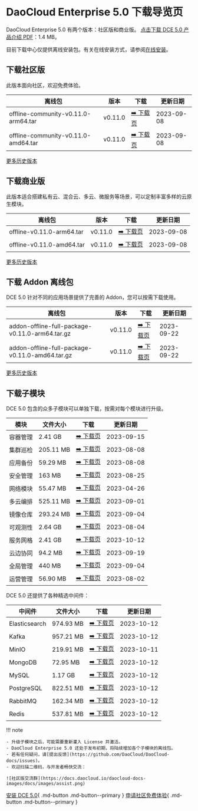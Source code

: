 # DaoCloud Enterprise 5.0 下载导览页

DaoCloud Enterprise 5.0 有两个版本：社区版和商业版。
[点击下载 DCE 5.0 产品介绍 PDF](https://harbor-test2.cn-sh2.ufileos.com/docs/download/DCE5.0-intro.pdf)：1.4 MB。

目前下载中心仅提供离线安装包。有关在线安装方式，请参阅[在线安装](../install/index.md)。

## 下载社区版

此版本面向社区，欢迎免费体验。

| 离线包                              | 版本    | 下载                                                     | 更新日期   |
| ----------------------------------- | ------- | -------------------------------------------------------- | ---------- |
| offline-community-v0.11.0-arm64.tar | v0.11.0 | [:arrow_right: 下载页](./free/dce5-installer-v0.11.0.md) | 2023-09-08 |
| offline-community-v0.11.0-amd64.tar | v0.11.0 | [:arrow_right: 下载页](./free/dce5-installer-v0.11.0.md) | 2023-09-08 |

[更多历史版本](./free/dce5-installer-history.md)

## 下载商业版

此版本适合搭建私有云、混合云、多云、微服务等场景，可以定制丰富多样的云原生模块。

| 离线包                    | 版本    | 下载                                                         | 更新日期   |
| ------------------------- | ------- | ------------------------------------------------------------ | ---------- |
| offline-v0.11.0-arm64.tar | v0.11.0 | [:arrow_right: 下载页](./business/dce5-installer-v0.11.0.md) | 2023-09-08 |
| offline-v0.11.0-amd64.tar | v0.11.0 | [:arrow_right: 下载页](./business/dce5-installer-v0.11.0.md) | 2023-09-08 |

[更多历史版本](./business/dce5-installer-history.md)

## 下载 Addon 离线包

DCE 5.0 针对不同的应用场景提供了完善的 Addon，您可以按需下载使用。

| 离线包                                          | 版本    | 下载                                       | 更新日期   |
| ----------------------------------------------- | ------- | ------------------------------------------ | ---------- |
| addon-offline-full-package-v0.11.0-arm64.tar.gz | v0.11.0 | [:arrow_right: 下载页](./addon/v0.11.0.md) | 2023-09-22 |
| addon-offline-full-package-v0.11.0-amd64.tar.gz | v0.11.0 | [:arrow_right: 下载页](./addon/v0.11.0.md) | 2023-09-22 |

[更多历史版本](./addon/history.md)

## 下载子模块

DCE 5.0 包含的众多子模块可以单独下载，按需对每个模块进行升级。

| 模块     | 文件大小  | 下载                                           | 更新日期   |
| -------- | --------- | ---------------------------------------------- | ---------- |
| 容器管理 | 2.41 GB   | [:arrow_right: 下载页](./modules/ghippo.md)    | 2023-09-15 |
| 集群巡检 | 205.11 MB | [:arrow_right: 下载页](./modules/kcollie.md)   | 2023-08-08 |
| 应用备份 | 59.29 MB  | [:arrow_right: 下载页](./modules/kcoral.md)    | 2023-08-08 |
| 安全管理 | 163 MB    | [:arrow_right: 下载页](./modules/dowl.md)      | 2023-08-25 |
| 网络模块 | 55.47 MB  | [:arrow_right: 下载页](./modules/spidernet.md) | 2023-04-26 |
| 多云编排 | 525.11 MB | [:arrow_right: 下载页](./modules/kairship.md)  | 2023-09-01 |
| 镜像仓库 | 293.24 MB | [:arrow_right: 下载页](./modules/kangaroo.md)  | 2023-09-04 |
| 可观测性 | 2.64 GB   | [:arrow_right: 下载页](./modules/insight.md)   | 2023-08-04 |
| 服务网格 | 2.41 GB   | [:arrow_right: 下载页](./modules/mspider.md)   | 2023-10-12 |
| 云边协同 | 94.2 MB   | [:arrow_right: 下载页](./modules/kant.md)      | 2023-09-19 |
| 全局管理 | 440 MB    | [:arrow_right: 下载页](./modules/ghippo.md)    | 2023-09-04 |
| 运营管理 | 56.90 MB  | [:arrow_right: 下载页](./modules/gmagpie.md)   | 2023-08-02 |

DCE 5.0 还提供了各种精选中间件：

| 中间件        | 文件大小  | 下载                                                          | 更新日期   |
| ------------- | --------- | ------------------------------------------------------------- | ---------- |
| Elasticsearch | 974.93 MB | [:arrow_right: 下载页](./modules/middleware/elasticsearch.md) | 2023-10-12 |
| Kafka         | 957.21 MB | [:arrow_right: 下载页](./modules/middleware/kafka.md)         | 2023-10-12 |
| MinIO         | 219.91 MB | [:arrow_right: 下载页](./modules/middleware/minio.md)         | 2023-10-11 |
| MongoDB       | 72.95 MB  | [:arrow_right: 下载页](./modules/middleware/mongodb.md)       | 2023-10-12 |
| MySQL         | 1.17 GB   | [:arrow_right: 下载页](./modules/middleware/mysql.md)         | 2023-10-12 |
| PostgreSQL    | 822.51 MB | [:arrow_right: 下载页](./modules/middleware/postgresql.md)    | 2023-10-12 |
| RabbitMQ      | 162.34 MB | [:arrow_right: 下载页](./modules/middleware/rabbitmq.md)      | 2023-10-12 |
| Redis         | 537.81 MB | [:arrow_right: 下载页](./modules/middleware/redis.md)         | 2023-10-12 |

!!! note

    - 升级子模块之后，可能需要重新灌入 License 并激活。
    - DaoCloud Enterprise 5.0 还处于发布初期，将陆续增加各个子模块的离线包。
    - 若有任何疑问，请[提出反馈](https://github.com/DaoCloud/DaoCloud-docs/issues)。
    - 欢迎扫描二维码，与开发者畅快交流：

    ![社区版交流群](https://docs.daocloud.io/daocloud-docs-images/docs/images/assist.png)

[安装 DCE 5.0](../install/index.md){ .md-button .md-button--primary }
[申请社区免费体验](../dce/license0.md){ .md-button .md-button--primary }
